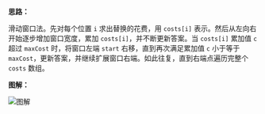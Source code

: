 **思路：**

滑动窗口法。先对每个位置 `i` 求出替换的花费，用 `costs[i]` 表示。然后从左向右开始逐步增加窗口宽度，累加 `costs[i]`，并不断更新答案。当 `costs[i]` 累加值 `c ` 超过 `maxCost` 时，将窗口左端 `start` 右移，直到再次满足累加值 `c` 小于等于 `maxCost`，更新答案，并继续扩展窗口右端。如此往复，直到右端点遍历完整个 `costs` 数组。

**图解：**

![图解](http://qiniu.wenyuetech.cn/1209-1.gif)

